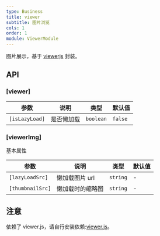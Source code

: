 ```yaml
---
type: Business
title: viewer
subtitle: 图片浏览
cols: 1
order: 1
module: ViewerModule
---
```


图片展示，基于 [viewerjs](https://fengyuanchen.github.io/viewerjs/) 封装。

## API

### [viewer]

| 参数           | 说明       | 类型      | 默认值  |
| -------------- | ---------- | --------- | ------- |
| `[isLazyLoad]` | 是否懒加载 | `boolean` | `false` |

### [viewerImg]

基本属性

| 参数             | 说明             | 类型     | 默认值 |
| ---------------- | ---------------- | -------- | ------ |
| `[lazyLoadSrc]`  | 懒加载图片 url   | `string` | -      |
| `[thumbnailSrc]` | 懒加载时的缩略图 | `string` | -      |

## 注意

依赖了 viewer.js，请自行安装依赖:[viewer.js](https://github.com/fengyuanchen/viewerjs)。
